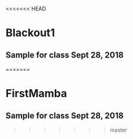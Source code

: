 <<<<<<< HEAD
# Blackout1
## Sample for class Sept 28, 2018
=======
# FirstMamba
## Sample for class Sept 28, 2018
>>>>>>> master
